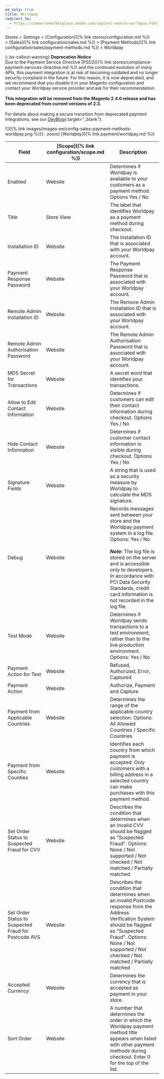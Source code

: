 ```yaml
---
ee_only: true
title: Worldpay
redirect_to:
  - https://commercemarketplace.adobe.com/sapient-module-worldpay.html
---
```


Stores > Settings > [Configuration]({% link stores/configuration.md %}) > [Sales]({% link configuration/sales.md %}) > [Payment Methods]({% link configuration/sales/payment-methods.md %}) > Worldpay

{:.bs-callout-warning}
**Deprecation Notice** <br/>
Due to the Payment Service Directive [PSD2]({% link stores/compliance-payment-services-directive.md %}) and the continued evolution of many APIs, this payment integration is at risk of becoming outdated and no longer security compliant in the future. For this reason, it is now deprecated, and we recommend that you disable it in your Magento configuration and contact your Worldpay service provider and ask for their recommendation.<br/><br/>
**This integration will be removed from the Magento 2.4.0 release and has been deprecated from current versions of 2.3.**<br/><br/>
For details about making a secure transition from deprecated payment integrations, see our [DevBlog](https://community.magento.com/t5/Magento-DevBlog/Deprecation-of-Magento-core-payment-integrations/ba-p/426445){:target="_blank"}.

![]({% link images/images-ee/config-sales-payment-methods-worldpay.png %}){: .zoom}
[_Worldpay_]({% link payment/worldpay.md %})

|Field|[Scope]({% link configuration/scope.md %})|Description|
|--- |--- |--- |
|Enabled|Website|Determines if Worldpay is available to your customers as a payment method. Options Yes / No|
|Title|Store View|The label that identifies Worldpay as a payment method during checkout.|
|Installation ID|Website|The Installation ID that is associated with your Worldpay account.|
|Payment Response Password|Website|The Payment Response Password that is associated with your Worldpay account.|
|Remote Admin Installation ID|Website|The Remove Admin Installation ID that is associated with your Worldpay account.|
|Remote Admin Authorisation Password|Website|The Remote Admin Authorisation Password that is associated with your Worldpay account.|
|MD5 Secret for Transactions|Website|A secret word that identifies your transactions.|
|Allow to Edit Contact Information|Website|Determines if customers can edit their contact information during checkout. Options Yes / No|
|Hide Contact Information|Website|Determines if customer contact information is visible during checkout. Options Yes / No|
|Signature Fields|Website|A string that is used as a security measure by Worldpay to calculate the MD5 signature.|
|Debug|Website|Records messages sent between your store and the Worldpay payment system in a log file. Options: Yes / No <br/><br/>**_Note:_** The log file is stored on the server and is accessible only to developers. In accordance with PCI Data Security Standards, credit card information is not recorded in the log file.|
|Test Mode|Website|Determines if Worldpay sends transactions to a test environment, rather than to the live production environment. Options: Yes / No|
|Payment Action for Test|Website|Refused, Authorized, Error, Captured|
|Payment Action|Website|Authorize, Payment and Capture|
|Payment from Applicable Countries|Website|Determines the range of the applicable country selection. Options: All Allowed Countries / Specific Countries|
|Payment from Specific Counties|Website|Identifies each country from which payment is accepted. Only customers with a billing address in a selected country can make purchases with this payment method.|
|Set Order Status to Suspected Fraud for CVV|Website|Describes the condition that determines when an invalid CVV should be flagged as "Suspected Fraud".  Options: None / Not supported / Not checked / Not matched / Partially matched|
|Set Order Status to Suspected Fraud for Postcode AVS|Website|Describes the condition that determines when an invalid Postcode response from the Address Verification System should be flagged as "Suspected Fraud".  Options: None / Not supported / Not checked / Not matched / Partially matched|
|Accepted Currency|Website|Determines the currency that is accepted as payment in your store.|
|Sort Order|Website|A number that determines the order in which the Worldpay payment method title appears when listed with other payment methods during checkout. Enter 0 for the top of the list.|
